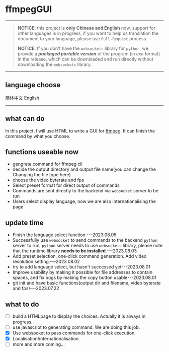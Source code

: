 # ffmpegGUI

---

> **NOTICE**: this project is **only Chinese and English** now, support for other languages is in progress, if you want to help us translation the document to your language, please use `Pull-Request` process.
> 
> **NOTICE**: If you don't have the `websockets` library for `python`, we provide a ***packaged portable version*** of the program (in *exe* format) in the release, which can be downloaded and run directly without downloading the `websockets` library.

---

## language choose
[简体中文](README_zh.md) [English](README.md)  

---

## what can do
In this project, I will use HTML to write a GUI for [ffmpeg](https:\\ffmpeg.org). It can finish the command by what you choose.  

## functions useable now
- gengrate command for ffmpeg cli
- decide the output directory and output file name(you can change the Changing the file type here)
- choose the video byterate and fps
- Select preset format for direct output of commands
- Commands are sent directly to the backend via `websocket` server to be run
- Users select display language, now we are also internationalising the page

## update time
- Finish the language select function.---2023.08.05
- Successfully use `websocket` to send commands to the backend `python` server to run, `python` server needs to use `websockets` library, please note that the runtime library **needs to be installed**.---2023.08.03
- Add preset selection, one-click command generation. Add video resolution setting.---2023.08.02
- try to add language select, but hasn't successed yet---2023.08.01
- Improve usability by making it possible for file addresses to contain spaces, and fix bugs by making the copy button usable---2023.08.01
- git init and have basic functions(output dir and filename, video byterate and fps)---2023.07.22

## what to do
- [ ] build a HTMLpage to display the choices. Actually it is always in progress.  
- [ ] use javascript to generating command. We are doing this job.  
- [x] Use websocket to pass commands for one-click execution.  
- [X] Localisation/internationalisation.  
- [ ] more and more coming...  